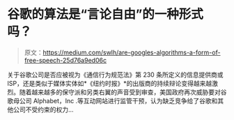 # 谷歌的算法是“言论自由”的一种形式吗？

> 原文：<https://medium.com/swlh/are-googles-algorithms-a-form-of-free-speech-25d76a9ed06c>

关于谷歌公司是否应被视为《通信行为规范法》第 230 条所定义的信息提供商或 ISP，还是类似于媒体实体如*《纽约时报》*的出版商的持续辩论变得越来越激烈。随着越来越多的保守派和另类右翼的声音受到审查，美国政府再次威胁要对谷歌母公司 Alphabet，Inc .等互动网站进行监管干预，认为缺乏竞争给了谷歌和其他公司不受约束的权力…